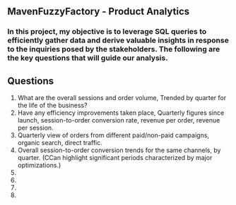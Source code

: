 ## MavenFuzzyFactory - Product Analytics

### In this project, my objective is to leverage SQL queries to efficiently gather data and derive valuable insights in response to the inquiries posed by the stakeholders. The following are the key questions that will guide our analysis.

## Questions
1. What are the overall sessions and order volume, Trended by quarter for the life of the business?
2. Have any efficiency improvements taken place, Quarterly figures since launch, session-to-order conversion rate, revenue per order, revenue per session.
3. Quarterly view of orders from different paid/non-paid campaigns, organic search, direct traffic.
4. Overall session-to-order conversion trends for the same channels, by quarter. (CCan highlight significant periods characterized by major optimizations.)
5.
6.
7.
8.